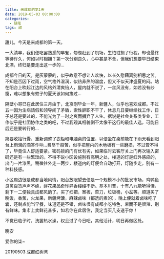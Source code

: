 ```yaml
---
title: 来成都的第1天
date: 2019-05-03 00:00:00
categories:
  - 随笔
tags: 甜
---
```


甜儿，今天是来成都的第一天。

一大清早，我们便吃罢熟悉的早餐，匆匆赶到了机场，生怕耽搁了行程，却也最终等待许久，何如以时相拥？第一次分别良久，心中甚是不舍，但我们想要早日结束北漂，终归是要走出这一步的…

成都今日的天，是灰蒙蒙的，似乎故意不想让人欢快，以长久慰藉离别相思之苦。不知是否因下过雨，空气格外湿润，似热非热的温度，但又不似天津盛夏的闷。站在阳台上吹起江边的风格外清爽怡人，屋内就不说了，一丝风没有，如若没有纱窗，难以想象有蚊子的夏天该如何挨过…

隔壁小哥已在此居住三月由于，北京刚毕业一年，新疆人，似乎也喜欢成都。不过五一因为生病请假和领导闹了矛盾，索性辞职不干了，休息几日要继续找工作，日子总还是要过的，不能光为了一时之爽而摒弃了人生。据说是社会关系类专业，工作似乎是社团协作之类的吧，不过我观其相貌倒不太像干这行的最佳人选，可能日后还是要转行的…

简要收拾行囊，重新调整了衣柜和电脑桌的位置，以便坐在桌前能在下雨天看到阳台上雨滴的滴答作响…费尽千般苦，似乎把屋内的木地板有一些磨损，不过管不得了，毕竟住人舒适要紧。密码锁的门有优有劣，如果临时去客厅关上门再次输入密码还是有一些繁琐的。不得不说小区设施别有高明之处，楼道的灯是红外感应的，出门一片漆黑，稍微往外走一两步，楼道内的灯便会自动打开，灯随步走，别有一种科技感。

小区周边很是成都当地风情，阳台放眼望去便是一个规模不小的批发市场，鸡鸭鱼良禽百货声声不绝，鲜花果品奇珍异香缕缕不断。基本川普，十有八九能听得懂，剩下一二便独具成都风韵了。买了扫把，案板，菜刀，垃圾桶，小盆等。顺道买了晚饭，香蕉，火龙果，新疆烤馕，麻辣卤味（都选的素的），晚上便就着卤味吃了囊，还剩点能当早餐，味道还是不错，卤味很有成都小吃特色，麻而不是很辣，别有鲜味。集市上卖鲜花甚多，如若你在此居住，我定当买几支送于你！

不觉已临子时，洗罢热水澡，权且过了今日吧，其他活计，明日再做区处。

晚安

爱你的柒~

20190503 成都红树湾